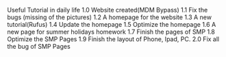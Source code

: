 Useful Tutorial in daily life
1.0 Website created(MDM Bypass)
1.1 Fix the bugs (missing of the pictures)
1.2 A homepage for the website
1.3 A new tutorial(Rufus)
1.4 Update the homepage
1.5 Optimize the homepage
1.6 A new page for summer holidays homework
1.7 Finish the pages of SMP 
1.8 Optimize the SMP Pages
1.9 Finish the layout of Phone, Ipad, PC.
2.0 Fix all the bug of SMP Pages